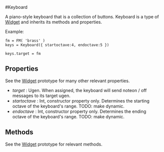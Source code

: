 #Keyboard

A piano-style keyboard that is a collection of buttons. Keyboard is a type of [Widget][widget] and inherits its methods and properties.

Example:
```
fm = FM( 'brass' )
keys = Keyboard({ startoctave:4, endoctave:5 })

keys.target = fm
```

## Properties
See the [Widget][widget] prototype for many other relevant properties.

* _target_  : Ugen. When assigned, the keyboard will send noteon / off messages to its target ugen.
* _startoctave_ : Int, constructor property only. Determines the starting octave of the keyboard's range. TODO: make dynamic.
* _endoctave_ : Int, constructor property only. Determines the ending octave of the keyboard's range. TODO: make dynamic.

## Methods

See the [Widget][widget] prototype for relevant methods.

[widget]: javascript:Gibber.Environment.Docs.openFile('interface','Widget')